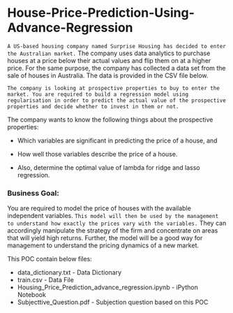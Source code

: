 # House-Price-Prediction-Using-Advance-Regression

`A US-based housing company named Surprise Housing has decided to enter the Australian market.` The company uses data analytics to purchase houses at a price below their actual values and flip them on at a higher price. For the same purpose, the company has collected a data set from the sale of houses in Australia. The data is provided in the CSV file below.
 
`The company is looking at prospective properties to buy to enter the market. You are required to build a regression model using regularisation in order to predict the actual value of the prospective properties and decide whether to invest in them or not.`

The company wants to know the following things about the prospective properties:

- Which variables are significant in predicting the price of a house, and

- How well those variables describe the price of a house.
 
- Also, determine the optimal value of lambda for ridge and lasso regression.

 
### Business Goal:
 
You are required to model the price of houses with the available independent variables. `This model will then be used by the management to understand how exactly the prices vary with the variables.` They can accordingly manipulate the strategy of the firm and concentrate on areas that will yield high returns. Further, the model will be a good way for management to understand the pricing dynamics of a new market.


This POC contain below files:

- data_dictionary.txt - Data Dictionary
- train.csv - Data File
- Housing_Price_Prediction_advance_regression.ipynb - iPython Notebook
- Subjecttive_Question.pdf - Subjection question based on this POC
